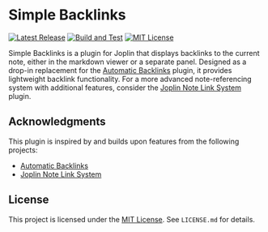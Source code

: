 # Simple Backlinks

[![Latest Release](https://img.shields.io/github/v/release/njobnz/joplin-plugin-simple-backlinks?logo=joplin&label=plugin&color=1071D3)](https://github.com/njobnz/joplin-plugin-simple-backlinks/releases/latest)
[![Build and Test](https://img.shields.io/github/actions/workflow/status/njobnz/joplin-plugin-simple-backlinks/test.yml)](https://github.com/njobnz/joplin-plugin-simple-backlinks/actions/workflows/test.yml)
[![MIT License](https://img.shields.io/github/license/njobnz/joplin-plugin-simple-backlinks)](https://opensource.org/licenses/MIT)

Simple Backlinks is a plugin for Joplin that displays backlinks to the current note, either in the markdown viewer or a separate panel. Designed as a drop-in replacement for the [Automatic Backlinks](https://discourse.joplinapp.org/t/automatic-backlinks-with-manual-insert-option/13632) plugin, it provides lightweight backlink functionality. For a more advanced note-referencing system with additional features, consider the [Joplin Note Link System](https://github.com/ylc395/joplin-plugin-note-link-system) plugin.

## Acknowledgments

This plugin is inspired by and builds upon features from the following projects:

- [Automatic Backlinks](https://github.com/ambrt/joplin-plugin-referencing-notes)
- [Joplin Note Link System](https://github.com/ylc395/joplin-plugin-note-link-system)

## License

This project is licensed under the [MIT License](LICENSE.md). See `LICENSE.md` for details.
